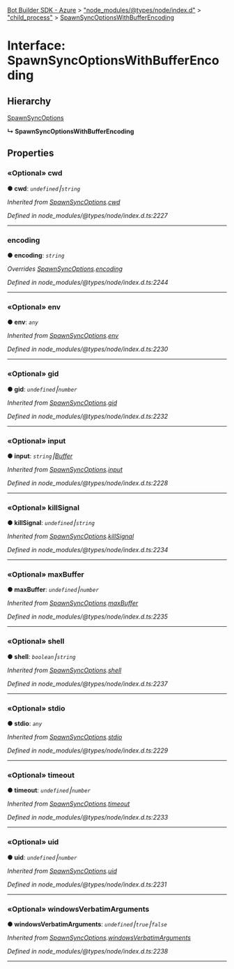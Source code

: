 [Bot Builder SDK - Azure](../README.md) > ["node_modules/@types/node/index.d"](../modules/_node_modules__types_node_index_d_.md) > ["child_process"](../modules/_node_modules__types_node_index_d_._child_process_.md) > [SpawnSyncOptionsWithBufferEncoding](../interfaces/_node_modules__types_node_index_d_._child_process_.spawnsyncoptionswithbufferencoding.md)



# Interface: SpawnSyncOptionsWithBufferEncoding

## Hierarchy


 [SpawnSyncOptions](_node_modules__types_node_index_d_._child_process_.spawnsyncoptions.md)

**↳ SpawnSyncOptionsWithBufferEncoding**








## Properties
<a id="cwd"></a>

### «Optional» cwd

**●  cwd**:  *`undefined`⎮`string`* 

*Inherited from [SpawnSyncOptions](_node_modules__types_node_index_d_._child_process_.spawnsyncoptions.md).[cwd](_node_modules__types_node_index_d_._child_process_.spawnsyncoptions.md#cwd)*

*Defined in node_modules/@types/node/index.d.ts:2227*





___

<a id="encoding"></a>

###  encoding

**●  encoding**:  *`string`* 

*Overrides [SpawnSyncOptions](_node_modules__types_node_index_d_._child_process_.spawnsyncoptions.md).[encoding](_node_modules__types_node_index_d_._child_process_.spawnsyncoptions.md#encoding)*

*Defined in node_modules/@types/node/index.d.ts:2244*





___

<a id="env"></a>

### «Optional» env

**●  env**:  *`any`* 

*Inherited from [SpawnSyncOptions](_node_modules__types_node_index_d_._child_process_.spawnsyncoptions.md).[env](_node_modules__types_node_index_d_._child_process_.spawnsyncoptions.md#env)*

*Defined in node_modules/@types/node/index.d.ts:2230*





___

<a id="gid"></a>

### «Optional» gid

**●  gid**:  *`undefined`⎮`number`* 

*Inherited from [SpawnSyncOptions](_node_modules__types_node_index_d_._child_process_.spawnsyncoptions.md).[gid](_node_modules__types_node_index_d_._child_process_.spawnsyncoptions.md#gid)*

*Defined in node_modules/@types/node/index.d.ts:2232*





___

<a id="input"></a>

### «Optional» input

**●  input**:  *`string`⎮[Buffer](_node_modules__types_node_index_d_.buffer.md)* 

*Inherited from [SpawnSyncOptions](_node_modules__types_node_index_d_._child_process_.spawnsyncoptions.md).[input](_node_modules__types_node_index_d_._child_process_.spawnsyncoptions.md#input)*

*Defined in node_modules/@types/node/index.d.ts:2228*





___

<a id="killsignal"></a>

### «Optional» killSignal

**●  killSignal**:  *`undefined`⎮`string`* 

*Inherited from [SpawnSyncOptions](_node_modules__types_node_index_d_._child_process_.spawnsyncoptions.md).[killSignal](_node_modules__types_node_index_d_._child_process_.spawnsyncoptions.md#killsignal)*

*Defined in node_modules/@types/node/index.d.ts:2234*





___

<a id="maxbuffer"></a>

### «Optional» maxBuffer

**●  maxBuffer**:  *`undefined`⎮`number`* 

*Inherited from [SpawnSyncOptions](_node_modules__types_node_index_d_._child_process_.spawnsyncoptions.md).[maxBuffer](_node_modules__types_node_index_d_._child_process_.spawnsyncoptions.md#maxbuffer)*

*Defined in node_modules/@types/node/index.d.ts:2235*





___

<a id="shell"></a>

### «Optional» shell

**●  shell**:  *`boolean`⎮`string`* 

*Inherited from [SpawnSyncOptions](_node_modules__types_node_index_d_._child_process_.spawnsyncoptions.md).[shell](_node_modules__types_node_index_d_._child_process_.spawnsyncoptions.md#shell)*

*Defined in node_modules/@types/node/index.d.ts:2237*





___

<a id="stdio"></a>

### «Optional» stdio

**●  stdio**:  *`any`* 

*Inherited from [SpawnSyncOptions](_node_modules__types_node_index_d_._child_process_.spawnsyncoptions.md).[stdio](_node_modules__types_node_index_d_._child_process_.spawnsyncoptions.md#stdio)*

*Defined in node_modules/@types/node/index.d.ts:2229*





___

<a id="timeout"></a>

### «Optional» timeout

**●  timeout**:  *`undefined`⎮`number`* 

*Inherited from [SpawnSyncOptions](_node_modules__types_node_index_d_._child_process_.spawnsyncoptions.md).[timeout](_node_modules__types_node_index_d_._child_process_.spawnsyncoptions.md#timeout)*

*Defined in node_modules/@types/node/index.d.ts:2233*





___

<a id="uid"></a>

### «Optional» uid

**●  uid**:  *`undefined`⎮`number`* 

*Inherited from [SpawnSyncOptions](_node_modules__types_node_index_d_._child_process_.spawnsyncoptions.md).[uid](_node_modules__types_node_index_d_._child_process_.spawnsyncoptions.md#uid)*

*Defined in node_modules/@types/node/index.d.ts:2231*





___

<a id="windowsverbatimarguments"></a>

### «Optional» windowsVerbatimArguments

**●  windowsVerbatimArguments**:  *`undefined`⎮`true`⎮`false`* 

*Inherited from [SpawnSyncOptions](_node_modules__types_node_index_d_._child_process_.spawnsyncoptions.md).[windowsVerbatimArguments](_node_modules__types_node_index_d_._child_process_.spawnsyncoptions.md#windowsverbatimarguments)*

*Defined in node_modules/@types/node/index.d.ts:2238*





___



